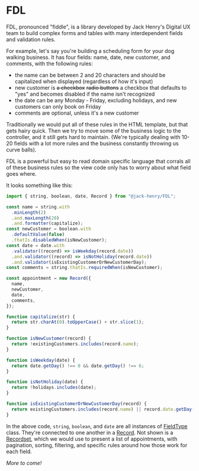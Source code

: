 # FDL

FDL, pronounced "fiddle", is a library developed by Jack Henry's Digital UX team to build complex forms and tables with many interdependent fields and validation rules.

For example, let's say you're building a scheduling form for your dog walking business. It has four fields: name, date, new customer, and comments, with the following rules:

- the name can be between 2 and 20 characters and should be capitalized when displayed (regardless of how it's input)
- new customer is <del>a checkbox</del> <del>radio buttons</del> a checkbox that defaults to "yes" and becomes disabled if the name isn't recognized
- the date can be any Monday - Friday, excluding holidays, and new customers can only book on Friday
- comments are optional, unless it's a new customer

Traditionally we would put all of these rules in the HTML template, but that gets hairy quick. Then we try to move some of the business logic to the controller, and it still gets hard to maintain. (We're typically dealing with 10-20 fields with a lot more rules and the business constantly throwing us curve balls).

FDL is a powerful but easy to read domain specific language that corrals all of these business rules so the view code only has to worry about what field goes where.

It looks something like this:

```js
import { string, boolean, date, Record } from "@jack-henry/FDL";

const name = string.with
  .minLength(2)
  .and.maxLength(20)
  .and.formatter(capitalize);
const newCustomer = boolean.with
  .defaultValue(false)
  .thatIs.disabledWhen(isNewCustomer);
const date = date.with
  .validator((record) => isWeekday(record.date))
  .and.validator((record) => isNotHoliday(record.date))
  .and.validator(isExistingCustomerOrNewCustomerDay);
const comments = string.thatIs.requiredWhen(isNewCustomer);

const appointment = new Record({
  name,
  newCustomer,
  date,
  comments,
});

function capitalize(str) {
  return str.charAt(0).toUpperCase() + str.slice(1);
}

function isNewCustomer(record) {
  return !existingCustomers.includes(record.name);
}

function isWeekday(date) {
  return date.getDay() !== 0 && date.getDay() !== 6;
}

function isNotHoliday(date) {
  return !holidays.includes(date);
}

function isExistingCustomerOrNewCustomerDay(record) {
  return existingCustomers.includes(record.name) || record.date.getDay() === 5;
}
```

In the above code, `string`, `boolean`, and `date` are all instances of [FieldType](./docs/fieldtype.md) class. They're connected to one another in a [Record](./docs/record.md). Not shown is a [Recordset](./docs/recordset.md), which we would use to present a list of appointments, with pagination, sorting, filtering, and specific rules around how those work for each field.

_More to come!_

